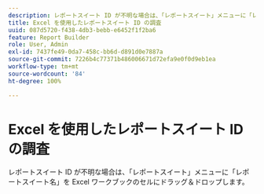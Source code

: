 ```yaml
---
description: レポートスイート ID が不明な場合は、「レポートスイート」メニューに「レポートスイート名」を Excel ワークブックのセルにドラッグ＆ドロップします。
title: Excel を使用したレポートスイート ID の調査
uuid: 087d5720-f438-4db3-bebb-e6452f1f2ba6
feature: Report Builder
role: User, Admin
exl-id: 7437fe49-0da7-458c-bb6d-d891d0e7887a
source-git-commit: 7226b4c77371b486006671d72efa9e0f0d9eb1ea
workflow-type: tm+mt
source-wordcount: '84'
ht-degree: 100%

---
```


# Excel を使用したレポートスイート ID の調査

レポートスイート ID が不明な場合は、「レポートスイート」メニューに「レポートスイート名」を Excel ワークブックのセルにドラッグ＆ドロップします。
